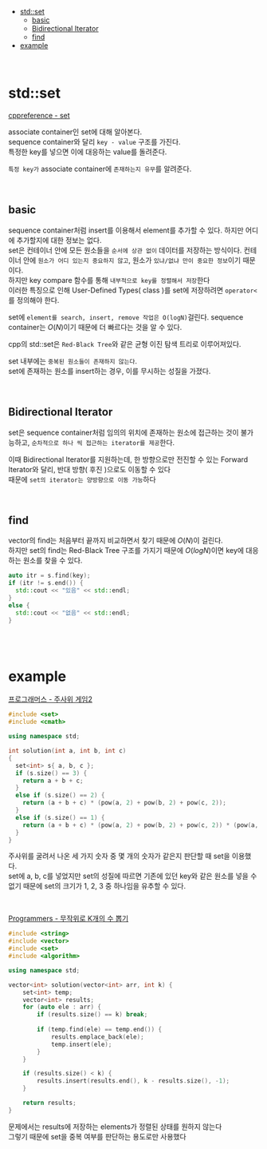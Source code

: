 - [std::set](#stdset)
  - [basic](#basic)
  - [Bidirectional Iterator](#bidirectional-iterator)
  - [find](#find)
- [example](#example)

<br>

# std::set
[ cppreference - set ](https://en.cppreference.com/w/cpp/container/set)<br>

associate container인 set에 대해 알아본다.</br>
sequence container와 달리 `key - value` 구조를 가진다.</br>
특정한 key를 넣으면 이에 대응하는 value를 돌려준다.</br>

`특정 key가` associate container에 `존재하는지 유무`를 알려준다.</br>

<br>

## basic
sequence container처럼 insert를 이용해서 element를 추가할 수 있다. 하지만 어디에 추가할지에 대한 정보는 없다.</br>
set은 컨테이너 안에 모든 원소들을 `순서에 상관 없이` 데이터를 저장하는 방식이다. 컨테이너 안에 `원소가 어디 있는지 중요하지 않고`, 원소가 `있냐/없냐 만이 중요한 정보`이기 때문이다.</br>
하지만 key compare 함수를 통해 `내부적으로 key를 정렬해서 저장`한다<br>
이러한 특징으로 인해 User-Defined Types( class )를 set에 저장하려면 `operator<`를 정의해야 한다.</br>

set에 `element를 search, insert, remove 작업은 O(logN)`걸린다. sequence container는 $O(N)$이기 때문에 더 빠르다는 것을 알 수 있다.</br>

cpp의 std::set은 `Red-Black Tree`와 같은 균형 이진 탐색 트리로 이루어져있다.</br>

set 내부에는 `중복된 원소들이 존재하지 않는다`.</br>
set에 존재하는 원소를 insert하는 경우, 이를 무시하는 성질을 가졌다.</br>

<br>

## Bidirectional Iterator
set은 sequence container처럼 임의의 위치에 존재하는 원소에 접근하는 것이 불가능하고, `순차적으로 하나 씩 접근하는 iterator를 제공`한다.</br>

이때 Bidirectional Iterator를 지원하는데, 한 방향으로만 전진할 수 있는 Forward Iterator와 달리, 반대 방향( 후진 )으로도 이동할 수 있다<br>
때문에 `set의 iterator는 양방향으로 이동 가능`하다<br>

<br>

## find
vector의 find는 처음부터 끝까지 비교하면서 찾기 때문에 $O(N)$이 걸린다.</br>
하지만 set의 find는 Red-Black Tree 구조를 가지기 때문에 $O(logN)$이면 key에 대응하는 원소를 찾을 수 있다.</br>
```cpp
auto itr = s.find(key);
if (itr != s.end()) {
  std::cout << "있음" << std::endl;
}
else {
  std::cout << "없음" << std::endl;
}
```

<br>
<br>

# example
[프로그래머스 - 주사위 게임2](https://school.programmers.co.kr/learn/courses/30/lessons/181930)
```cpp
#include <set>
#include <cmath>

using namespace std;

int solution(int a, int b, int c)
{
  set<int> s{ a, b, c };
  if (s.size() == 3) {
    return a + b + c;
  }
  else if (s.size() == 2) {
    return (a + b + c) * (pow(a, 2) + pow(b, 2) + pow(c, 2));
  }
  else if (s.size() == 1) {
    return (a + b + c) * (pow(a, 2) + pow(b, 2) + pow(c, 2)) * (pow(a, 3) + pow(b, 3) + pow(c, 3));
  }
}
```
주사위를 굴려서 나온 세 가지 숫자 중 몇 개의 숫자가 같은지 판단할 때 set을 이용했다.</br>
set에 a, b, c를 넣었지만 set의 성질에 따르면 기존에 있던 key와 같은 원소를 넣을 수 없기 때문에 set의 크기가 1, 2, 3 중 하나임을 유추할 수 있다.</br>

<br>

[ Programmers - 무작위로 K개의 수 뽑기 ](https://school.programmers.co.kr/learn/courses/30/lessons/181858#)<br>
```cpp
#include <string>
#include <vector>
#include <set>
#include <algorithm>

using namespace std;

vector<int> solution(vector<int> arr, int k) {
    set<int> temp;
    vector<int> results;
    for (auto ele : arr) {
        if (results.size() == k) break;
        
        if (temp.find(ele) == temp.end()) {
            results.emplace_back(ele);
            temp.insert(ele);
        }
    }

    if (results.size() < k) {
        results.insert(results.end(), k - results.size(), -1);
    }

    return results;
}
```
문제에서는 results에 저장하는 elements가 정렬된 상태를 원하지 않는다<br>
그렇기 때문에 set을 중복 여부를 판단하는 용도로만 사용했다<br>